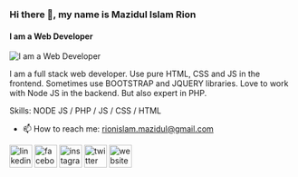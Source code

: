 ### Hi there 👋, my name is Mazidul Islam Rion
#### I am a Web Developer
![I am a Web Developer](https://scontent.fdac5-2.fna.fbcdn.net/v/t1.6435-9/193464207_910357382875461_8629543807227067850_n.jpg?_nc_cat=104&ccb=1-5&_nc_sid=19026a&_nc_eui2=AeGNr6PacuCps2AZE6KnWmGjgph3bm2OBEOCmHdubY4EQ4kGumk98Mug5zNx0jBIN1ZmaYAu_8ZYJso_bqHPt_qy&_nc_ohc=MRO2jRB1bN4AX9VBJiH&_nc_ht=scontent.fdac5-2.fna&oh=00_AT-d5hEvSMGG_8_TgLENaDwssFFXQpbSvK8j9pivMqgIPA&oe=620DE7C8)

I am a full stack web developer. Use pure HTML, CSS and JS in the frontend. Sometimes use BOOTSTRAP and JQUERY libraries. Love to work with Node JS in the backend. But also expert in PHP.

Skills: NODE JS / PHP / JS / CSS / HTML

- 📫 How to reach me: rionislam.mazidul@gmail.com 


[<img src='https://cdn.jsdelivr.net/npm/simple-icons@3.0.1/icons/linkedin.svg' alt='linkedin' height='40'>](https://www.linkedin.com/in/mazidul-islam-rion-29716819a/)  [<img src='https://cdn.jsdelivr.net/npm/simple-icons@3.0.1/icons/facebook.svg' alt='facebook' height='40'>](https://www.facebook.com/rionislam.m)  [<img src='https://cdn.jsdelivr.net/npm/simple-icons@3.0.1/icons/instagram.svg' alt='instagram' height='40'>](https://www.instagram.com/rionislam.m/)  [<img src='https://cdn.jsdelivr.net/npm/simple-icons@3.0.1/icons/twitter.svg' alt='twitter' height='40'>](https://twitter.com/rionislam_m)  [<img src='https://cdn.jsdelivr.net/npm/simple-icons@3.0.1/icons/icloud.svg' alt='website' height='40'>](https://rionislam.xyz)  

